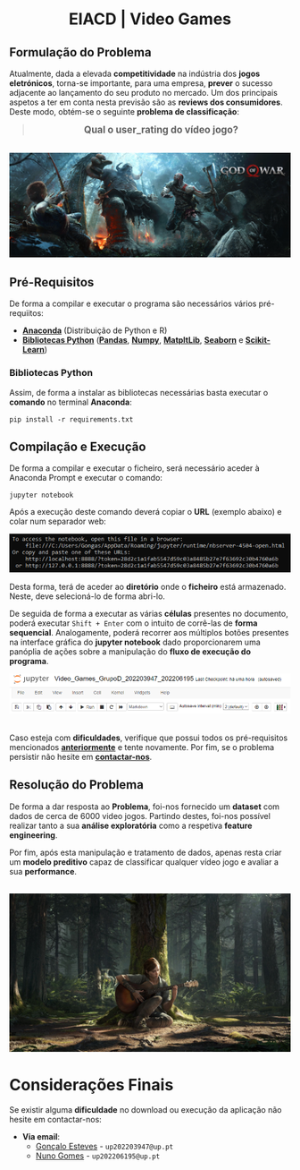 <div align="center">
    <h1>EIACD | Video Games</h1>
</div>

## Formulação do Problema
Atualmente, dada a elevada **competitividade** na indústria dos **jogos eletrónicos**, torna-se importante, para uma empresa, **prever** o sucesso adjacente ao lançamento do seu produto no mercado. Um dos principais aspetos a ter em conta nesta previsão são as **reviews dos consumidores**. Deste modo, obtém-se o seguinte **problema de classificação**: 

>**<div align="center" style="font-size:17px;">
    Qual o user_rating do vídeo jogo?
    </div>**

<br/>

<div align="center">
    <img src="./Video Games/Assets/README/GodOfWar.jpg">
</div>

## Pré-Requisitos
De forma a compilar e executar o programa são necessários vários pré-requiitos:
- **[Anaconda](https://www.anaconda.com/)** (Distribuição de Python e R)
- **[Bibliotecas Python](#bibliotecas-python)** (**[Pandas](https://pandas.pydata.org/pandas-docs/stable/getting_started/install.html)**, **[Numpy](https://numpy.org/install/)**, **[MatpltLib](https://matplotlib.org/stable/users/installing/index.html)**, **[Seaborn](https://seaborn.pydata.org/installing.html)** e **[Scikit-Learn](https://scikit-learn.org/stable/install.html)**)

### Bibliotecas Python

Assim, de forma a instalar as bibliotecas necessárias basta executar o **comando** no terminal **Anaconda**:

    pip install -r requirements.txt

## Compilação e Execução
De forma a compilar e executar o ficheiro, será necessário aceder à Anaconda Prompt e executar o comando:  

    jupyter notebook

Após a execução deste comando deverá copiar o **URL** (exemplo abaixo) e colar num separador web:
 
<div align="center">
    <img src="./Video Games/Assets/README/Anaconda_Prompt_URL.png">
</div>

Desta forma, terá de aceder ao **diretório** onde o **ficheiro** está armazenado. Neste, deve selecioná-lo de forma abri-lo.

De seguida de forma a executar as várias **células** presentes no documento, poderá executar `Shift + Enter` com o intuito de corrê-las de **forma sequencial**. Analogamente, poderá recorrer aos múltiplos botões presentes na interface gráfica do **jupyter notebook** dado proporcionarem uma panóplia de ações sobre a manipulação do **fluxo de execução do programa**.

<div align="center">
    <img src="./Video Games/Assets/README/Jupyter_Notebook_UI.png">
</div>

<br/>

Caso esteja com **dificuldades**, verifique que possui todos os pré-requisitos mencionados **[anteriormente](#pré-requisitos)** e tente novamente. 
Por fim, se o problema persistir não hesite em **[contactar-nos](#considerações-finais)**.

## Resolução do Problema

De forma a dar resposta ao **Problema**, foi-nos fornecido um **dataset** com dados de cerca de 6000 video jogos. Partindo destes, foi-nos possível realizar tanto a sua **análise exploratória** como a respetiva **feature engineering**. 

Por fim, após esta manipulação e tratamento de dados, apenas resta criar um **modelo preditivo** capaz de classificar qualquer vídeo jogo e avaliar a sua **performance**.

<br/>

<div align="center">
    <img src="./Video Games/Assets/README/TheLastOfUs.jpg">
</div>

# Considerações Finais

Se existir alguma **dificuldade** no download ou execução da aplicação não hesite em contactar-nos:
- **Via email**: 
    - [Gonçalo Esteves](https://github.com/EstevesX10) - `up202203947@up.pt`
    - [Nuno Gomes](https://github.com/NightF0x26) - `up202206195@up.pt`